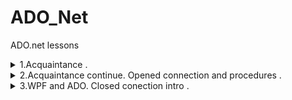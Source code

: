 # ADO_Net
 ADO.net lessons

<details><summary> 1.Acquaintance .  </summary><p>

---

[ADO.net opened connection example](CW/lesson_01/orgamizer_ADO "CW\lesson_01\orgamizer_ADO")   

---

</p></details>

<details><summary> 2.Acquaintance continue. Opened connection and procedures .  </summary><p>

---

[ADO.net opened connection part two example](CW/lesson_02/HRDepartment "CW\lesson_02\HRDepartment")   

[ADO.net closed connection with dinamyc views example](HW/lesson_02/TestDataTable "HW\lesson_02\TestDataTable")   

---

</p></details>


<details><summary> 3.WPF and ADO. Closed conection intro .  </summary><p>

---

[WPF and ADO.Net(Models) example](CW/lesson_02/DeanOffice "CW\lesson_02\DeanOffice")   

---

</p></details>

